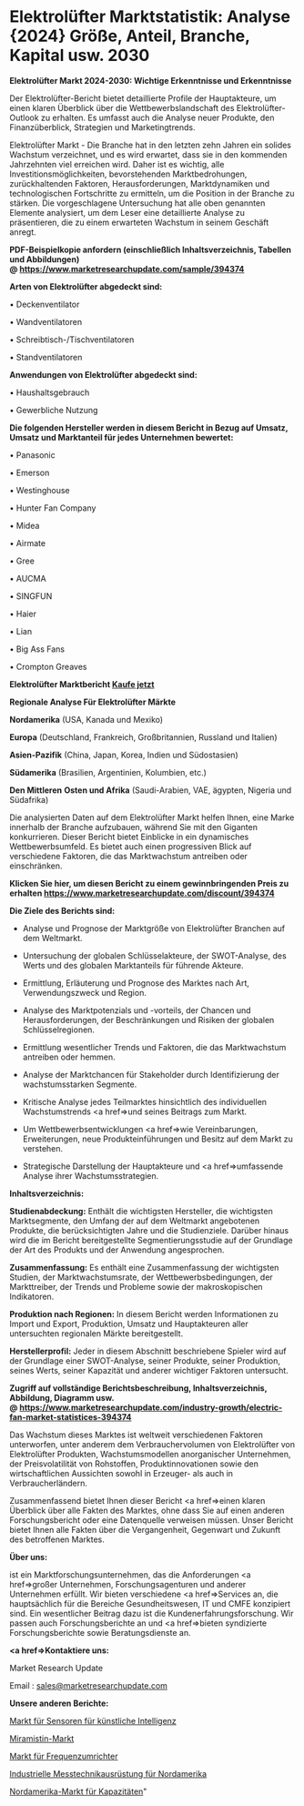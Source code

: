# Elektrolüfter Marktstatistik: Analyse {2024} Größe, Anteil, Branche, Kapital usw. 2030

<strong>Elektrolüfter Markt 2024-2030: Wichtige Erkenntnisse und Erkenntnisse</strong>

Der Elektrolüfter-Bericht bietet detaillierte Profile der Hauptakteure, um einen klaren Überblick über die Wettbewerbslandschaft des Elektrolüfter-Outlook zu erhalten. Es umfasst auch die Analyse neuer Produkte, den Finanzüberblick, Strategien und Marketingtrends.

Elektrolüfter Markt - Die Branche hat in den letzten zehn Jahren ein solides Wachstum verzeichnet, und es wird erwartet, dass sie in den kommenden Jahrzehnten viel erreichen wird. Daher ist es wichtig, alle Investitionsmöglichkeiten, bevorstehenden Marktbedrohungen, zurückhaltenden Faktoren, Herausforderungen, Marktdynamiken und technologischen Fortschritte zu ermitteln, um die Position in der Branche zu stärken. Die vorgeschlagene Untersuchung hat alle oben genannten Elemente analysiert, um dem Leser eine detaillierte Analyse zu präsentieren, die zu einem erwarteten Wachstum in seinem Geschäft anregt.

<strong><b>PDF-Beispielkopie anfordern (einschließlich Inhaltsverzeichnis, Tabellen und Abbildungen) @ </b></strong><strong><a href=https://www.marketresearchupdate.com/sample/394374><strong>https://www.marketresearchupdate.com/sample/394374</u></a></strong></strong>

<strong>Arten von Elektrolüfter abgedeckt sind:</strong>

• Deckenventilator

• Wandventilatoren

• Schreibtisch-/Tischventilatoren

• Standventilatoren

<strong>Anwendungen von Elektrolüfter abgedeckt sind:</strong>

• Haushaltsgebrauch

• Gewerbliche Nutzung

<strong>Die folgenden Hersteller werden in diesem Bericht in Bezug auf Umsatz, Umsatz und Marktanteil für jedes Unternehmen bewertet:</strong>

• Panasonic

• Emerson

• Westinghouse

• Hunter Fan Company

• Midea

• Airmate

• Gree

• AUCMA

• SINGFUN

• Haier

• Lian

• Big Ass Fans

• Crompton Greaves

<strong>Elektrolüfter Marktbericht <a href=https://www.marketresearchupdate.com/buynow/394374>Kaufe jetzt</a></strong>

<strong>Regionale Analyse Für Elektrolüfter Märkte</strong>

<strong>Nordamerika</strong> (USA, Kanada und Mexiko)

<strong>Europa</strong> (Deutschland, Frankreich, Großbritannien, Russland und Italien)

<strong>Asien-Pazifik</strong> (China, Japan, Korea, Indien und Südostasien)

<strong>Südamerika</strong> (Brasilien, Argentinien, Kolumbien, etc.)

<strong>Den Mittleren</strong> <strong>Osten und Afrika</strong> (Saudi-Arabien, VAE, ägypten, Nigeria und Südafrika)

Die analysierten Daten auf dem Elektrolüfter Markt helfen Ihnen, eine Marke innerhalb der Branche aufzubauen, während Sie mit den Giganten konkurrieren. Dieser Bericht bietet Einblicke in ein dynamisches Wettbewerbsumfeld. Es bietet auch einen progressiven Blick auf verschiedene Faktoren, die das Marktwachstum antreiben oder einschränken.

<strong>Klicken Sie hier, um diesen Bericht zu einem gewinnbringenden Preis zu erhalten
</strong><strong><a href=https://www.marketresearchupdate.com/discount/394374>https://www.marketresearchupdate.com/discount/394374</b></u></strong></a>

<strong>Die Ziele des Berichts sind:</strong>

- Analyse und Prognose der Marktgröße von Elektrolüfter Branchen auf dem Weltmarkt.

- Untersuchung der globalen Schlüsselakteure, der SWOT-Analyse, des Werts und des globalen Marktanteils für führende Akteure.

- Ermittlung, Erläuterung und Prognose des Marktes nach Art, Verwendungszweck und Region.

- Analyse des Marktpotenzials und -vorteils, der Chancen und Herausforderungen, der Beschränkungen und Risiken der globalen Schlüsselregionen.

- Ermittlung wesentlicher Trends und Faktoren, die das Marktwachstum antreiben oder hemmen.

- Analyse der Marktchancen für Stakeholder durch Identifizierung der wachstumsstarken Segmente.

- Kritische Analyse jedes Teilmarktes hinsichtlich des individuellen Wachstumstrends <a href=>und</a> seines Beitrags zum Markt.

- Um Wettbewerbsentwicklungen <a href=>wie</a> Vereinbarungen, Erweiterungen, neue Produkteinführungen und Besitz auf dem Markt zu verstehen.

- Strategische Darstellung der Hauptakteure und <a href=>umfas</a>sende Analyse ihrer Wachstumsstrategien.

<strong>Inhaltsverzeichnis:</strong>

<strong>Studienabdeckung:</strong> Enthält die wichtigsten Hersteller, die wichtigsten Marktsegmente, den Umfang der auf dem Weltmarkt angebotenen Produkte, die berücksichtigten Jahre und die Studienziele. Darüber hinaus wird die im Bericht bereitgestellte Segmentierungsstudie auf der Grundlage der Art des Produkts und der Anwendung angesprochen.

<strong>Zusammenfassung:</strong> Es enthält eine Zusammenfassung der wichtigsten Studien, der Marktwachstumsrate, der Wettbewerbsbedingungen, der Markttreiber, der Trends und Probleme sowie der makroskopischen Indikatoren.

<strong>Produktion nach Regionen:</strong> In diesem Bericht werden Informationen zu Import und Export, Produktion, Umsatz und Hauptakteuren aller untersuchten regionalen Märkte bereitgestellt.

<strong>Herstellerprofil:</strong> Jeder in diesem Abschnitt beschriebene Spieler wird auf der Grundlage einer SWOT-Analyse, seiner Produkte, seiner Produktion, seines Werts, seiner Kapazität und anderer wichtiger Faktoren untersucht.

<strong><b>Zugriff auf vollständige Berichtsbeschreibung, Inhaltsverzeichnis, Abbildung, Diagramm usw. @ </b></strong><strong><a href=https://www.marketresearchupdate.com/industry-growth/electric-fan-market-statistices-394374>https://www.marketresearchupdate.com/industry-growth/electric-fan-market-statistices-394374</a></strong>

Das Wachstum dieses Marktes ist weltweit verschiedenen Faktoren unterworfen, unter anderem dem Verbrauchervolumen von Elektrolüfter von Elektrolüfter Produkten, Wachstumsmodellen anorganischer Unternehmen, der Preisvolatilität von Rohstoffen, Produktinnovationen sowie den wirtschaftlichen Aussichten sowohl in Erzeuger- als auch in Verbraucherländern.

Zusammenfassend bietet Ihnen dieser Bericht <a href=>einen</a> klaren Überblick über alle Fakten des Marktes, ohne dass Sie auf einen anderen Forschungsbericht oder eine Datenquelle verweisen müssen. Unser Bericht bietet Ihnen alle Fakten über die Vergangenheit, Gegenwart und Zukunft des betroffenen Marktes.

<strong>Über uns:</strong>

 ist ein Marktforschungsunternehmen, das die Anforderungen <a href=>großer</a> Unternehmen, Forschungsagenturen und anderer Unternehmen erfüllt. Wir bieten verschiedene <a href=>Services</a> an, die hauptsächlich für die Bereiche Gesundheitswesen, IT und CMFE konzipiert sind. Ein wesentlicher Beitrag dazu ist die Kundenerfahrungsforschung. Wir passen auch Forschungsberichte an und <a href=>bieten</a> syndizierte Forschungsberichte sowie Beratungsdienste an.

<strong><a href=>Kontaktiere uns:</a></strong>

Market Research Update

Email : sales@marketresearchupdate.com

<strong>Unsere anderen Berichte:</strong>

<a href=https://www.linkedin.com/pulse/artificial-intelligence-sensors-market-witness-huge-growth>Markt für Sensoren für künstliche Intelligenz</a>

<a href=https://www.linkedin.com/pulse/miramistin-market-analysis-segment>Miramistin-Markt</a>

<a href=https://www.linkedin.com/pulse/variable-frequency-drive-market-outlooks-2023>Markt für Frequenzumrichter</a>

<a href=https://www.linkedin.com/pulse/north-america-industrial-metrology-equipment>Industrielle Messtechnikausrüstung für Nordamerika</a>

<a href=https://www.linkedin.com/pulse/north-america-capacitances-market-2023-thriving>Nordamerika-Markt für Kapazitäten</a>"
